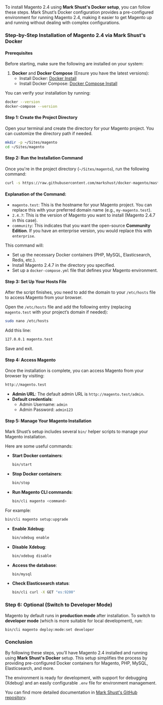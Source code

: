 To install Magento 2.4 using **Mark Shust's Docker setup**, you can follow these steps. Mark Shust’s Docker configuration provides a pre-configured environment for running Magento 2.4, making it easier to get Magento up and running without dealing with complex configurations.

### Step-by-Step Installation of Magento 2.4 via Mark Shust's Docker

#### Prerequisites
Before starting, make sure the following are installed on your system:

1. **Docker** and **Docker Compose** (Ensure you have the latest versions):
    - Install Docker: [Docker Install](https://docs.docker.com/get-docker/)
    - Install Docker Compose: [Docker Compose Install](https://docs.docker.com/compose/install/)

You can verify your installation by running:
```bash
docker --version
docker-compose --version
```

#### Step 1: Create the Project Directory

Open your terminal and create the directory for your Magento project. You can customize the directory path if needed.

```bash
mkdir -p ~/Sites/magento
cd ~/Sites/magento
```

#### Step 2: Run the Installation Command

Once you're in the project directory (`~/Sites/magento`), run the following command:

```bash
curl -s https://raw.githubusercontent.com/markshust/docker-magento/master/lib/onelinesetup | bash -s -- magento.test 2.4.7 community
```

#### Explanation of the Command:
- `magento.test`: This is the hostname for your Magento project. You can replace this with your preferred domain name (e.g., `my-magento.test`).
- `2.4.7`: This is the version of Magento you want to install (Magento 2.4.7 in this case).
- `community`: This indicates that you want the open-source **Community Edition**. If you have an enterprise version, you would replace this with `enterprise`.

This command will:
- Set up the necessary Docker containers (PHP, MySQL, Elasticsearch, Redis, etc.).
- Install Magento 2.4.7 in the directory you specified.
- Set up a `docker-compose.yml` file that defines your Magento environment.

#### Step 3: Set Up Your Hosts File

After the script finishes, you need to add the domain to your `/etc/hosts` file to access Magento from your browser.

Open the `/etc/hosts` file and add the following entry (replacing `magento.test` with your project’s domain if needed):

```bash
sudo nano /etc/hosts
```

Add this line:

```bash
127.0.0.1 magento.test
```

Save and exit.

#### Step 4: Access Magento

Once the installation is complete, you can access Magento from your browser by visiting:

```bash
http://magento.test
```

- **Admin URL**: The default admin URL is `http://magento.test/admin`.
- **Default credentials**:
    - Admin Username: `admin`
    - Admin Password: `admin123`

#### Step 5: Manage Your Magento Installation

Mark Shust’s setup includes several `bin/` helper scripts to manage your Magento installation.

Here are some useful commands:

- **Start Docker containers**:
  ```bash
  bin/start
  ```

- **Stop Docker containers**:
  ```bash
  bin/stop
  ```

- **Run Magento CLI commands**:
  ```bash
  bin/cli magento <command>
  ```

For example:
```bash
bin/cli magento setup:upgrade
```

- **Enable Xdebug**:
  ```bash
  bin/xdebug enable
  ```

- **Disable Xdebug**:
  ```bash
  bin/xdebug disable
  ```

- **Access the database**:
  ```bash
  bin/mysql
  ```

- **Check Elasticsearch status**:
  ```bash
  bin/cli curl -X GET "es:9200"
  ```

### Step 6: Optional (Switch to Developer Mode)

Magento by default runs in **production mode** after installation. To switch to **developer mode** (which is more suitable for local development), run:

```bash
bin/cli magento deploy:mode:set developer
```

### Conclusion

By following these steps, you’ll have Magento 2.4 installed and running using **Mark Shust's Docker** setup. This setup simplifies the process by providing pre-configured Docker containers for Magento, PHP, MySQL, Elasticsearch, and more.

The environment is ready for development, with support for debugging (Xdebug) and an easily configurable `.env` file for environment management.

You can find more detailed documentation in [Mark Shust's GitHub repository](https://github.com/markshust/docker-magento).